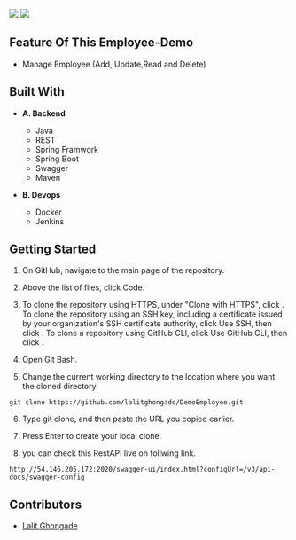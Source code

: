 ![](https://img.shields.io/badge/Spring%20Boot-v2.4.10-success?style=for-the-badge&logo=spring)
![](https://img.shields.io/badge/Maven-v3.8.1-informational?style=for-the-badge) 


## Feature Of This Employee-Demo

  - Manage Employee (Add, Update,Read and Delete)
   
## Built With
- **A. Backend**
  - Java
  - REST
  - Spring Framwork
  - Spring Boot
  - Swagger
  - Maven
  
  
- **B. Devops**
  - Docker
  - Jenkins
  
  
## Getting Started
1. On GitHub, navigate to the main page of the repository.
2. Above the list of files, click  Code.
3. To clone the repository using HTTPS, under "Clone with HTTPS", click . To clone the repository using an SSH key, including a certificate issued by your organization's SSH certificate authority, click Use SSH, then click . To clone a repository using GitHub CLI, click Use GitHub CLI, then click .
4. Open Git Bash.

5. Change the current working directory to the location where you want the cloned directory.

```github
git clone https://github.com/lalitghongade/DemoEmployee.git
```
6. Type git clone, and then paste the URL you copied earlier.

7. Press Enter to create your local clone.
8. you can check this RestAPI live on follwing link.

```Employee RestAPI
http://54.146.205.172:2020/swagger-ui/index.html?configUrl=/v3/api-docs/swagger-config
```

## Contributors
- [Lalit Ghongade](https://github.com/lalitghongade)

